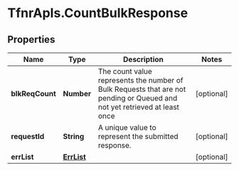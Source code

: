 # TfnrApIs.CountBulkResponse

## Properties
Name | Type | Description | Notes
------------ | ------------- | ------------- | -------------
**blkReqCount** | **Number** | The count value represents the number of Bulk Requests that are not pending or Queued and not yet retrieved at least once | [optional] 
**requestId** | **String** | A unique value to represent the submitted response. | [optional] 
**errList** | [**ErrList**](ErrList.md) |  | [optional] 


